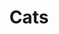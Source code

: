 ---
ee_id: '4400'
site: '1'
type: '2'
long_id: 2018-006 Cats
url: 2018-006-cats
title: Cats
year: '2018'
medium: Pen on paper (produced by Mutoh XP-300)
commission:
dims: 14 x 11 in
pitch: "​Stamp - cats"
ps: 'Edition 4 EAI. '
live_url:
related:
youtube:
imgs: cats-2018-006-full-database-ih-1-1038.jpg
subheading:
display_year: '2018'
download:
add_credit:
add_credits:
related_code:
layout: things-i-made
---